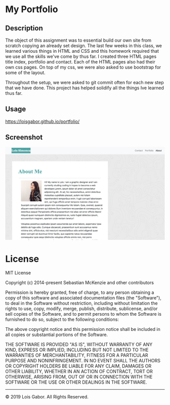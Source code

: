 # My Portfolio

## Description

The object of this assignment was to essential build our own site from scratch copying an already set design. The last few weeks in this class, we learned various things in HTML and CSS and this homework required that we use all the skills we've come by thus far. I created three HTML pages title index, portfolio and contact. Each of the HTML pages also had their own css pages. On top of my css, we were also asked to use bootstrap for some of the layout.

Throughout the setup, we were asked to git commit often for each new step that we have done. This project has helped solidify all the things Ive learned thus far.

## Usage

https://loisgabor.github.io/portfolio/

## Screenshot

![aboutMe](/assets/css/images/aboutMe.jpg)

# License

MIT License

Copyright (c) 2014-present Sebastian McKenzie and other contributors

Permission is hereby granted, free of charge, to any person obtaining a copy of this software and associated documentation files (the "Software"), to deal in the Software without restriction, including without limitation the rights to use, copy, modify, merge, publish, distribute, sublicense, and/or sell copies of the Software, and to permit persons to whom the Software is furnished to do so, subject to the following conditions:

The above copyright notice and this permission notice shall be included in all copies or substantial portions of the Software.

THE SOFTWARE IS PROVIDED "AS IS", WITHOUT WARRANTY OF ANY KIND, EXPRESS OR IMPLIED, INCLUDING BUT NOT LIMITED TO THE WARRANTIES OF MERCHANTABILITY, FITNESS FOR A PARTICULAR PURPOSE AND NONINFRINGEMENT. IN NO EVENT SHALL THE AUTHORS OR COPYRIGHT HOLDERS BE LIABLE FOR ANY CLAIM, DAMAGES OR OTHER LIABILITY, WHETHER IN AN ACTION
OF CONTRACT, TORT OR OTHERWISE, ARISING FROM, OUT OF OR IN CONNECTION WITH THE SOFTWARE OR THE USE OR OTHER DEALINGS IN THE SOFTWARE.

---

© 2019 Lois Gabor. All Rights Reserved.
